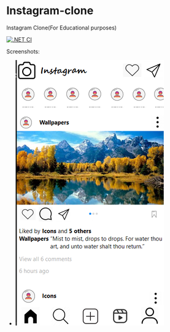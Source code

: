# Instagram-clone
Instagram Clone(For Educational purposes)

[![.NET CI](https://github.com/shikharvashistha/Insta-clone/actions/workflows/dotnet.yml/badge.svg?branch=main)](https://github.com/shikharvashistha/Insta-clone/actions/workflows/dotnet.yml)

Screenshots:

- ![FIRST](asserts/first.png)
